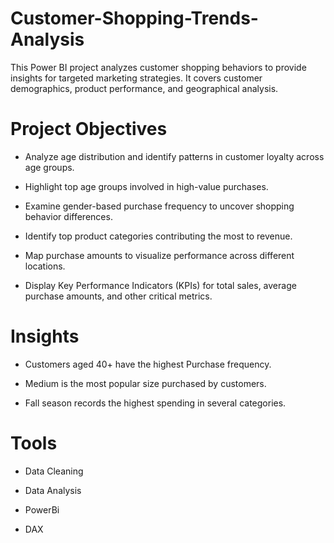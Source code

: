 # Customer-Shopping-Trends-Analysis
This Power BI project analyzes customer shopping behaviors to provide insights for targeted marketing strategies. It covers customer demographics, product performance, and geographical analysis.

# Project Objectives

- Analyze age distribution and identify patterns in customer loyalty across age groups.
  
- Highlight top age groups involved in high-value purchases.

- Examine gender-based purchase frequency to uncover shopping behavior differences.

- Identify top product categories contributing the most to revenue.

- Map purchase amounts to visualize performance across different locations.

- Display Key Performance Indicators (KPIs) for total sales, average purchase amounts, and other critical metrics.

# Insights

- Customers aged 40+ have the highest Purchase frequency.
    
- Medium is the most popular size purchased by customers.
 
- Fall season records the highest spending in several categories.

# Tools

- Data Cleaning

- Data Analysis
  
- PowerBi
  
- DAX
